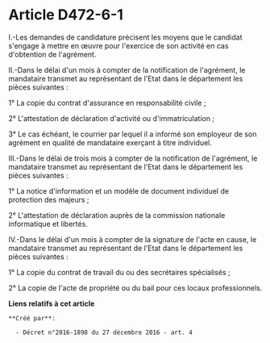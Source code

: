 # Article D472-6-1

I.-Les  demandes de candidature précisent les moyens que le candidat s'engage à  mettre en œuvre pour l'exercice de son
activité en cas d'obtention de  l'agrément. 

II.-Dans le délai d'un mois à compter  de la notification de l'agrément, le mandataire transmet au  représentant de l'Etat
dans le département les pièces suivantes : 

1° La copie du contrat d'assurance en responsabilité civile ; 

2° L'attestation de déclaration d'activité ou d'immatriculation ; 

3° Le cas échéant, le courrier par lequel il a informé son employeur de  son agrément en qualité de mandataire exerçant à
titre individuel. 

III.-Dans le délai de trois mois à compter de la notification de  l'agrément, le mandataire transmet au représentant de
l'Etat dans le  département les pièces suivantes : 

1° La notice d'information et un modèle de document individuel de protection des majeurs ; 

2° L'attestation de déclaration auprès de la commission nationale informatique et libertés. 

IV.-Dans le délai d'un mois à compter de la signature de l'acte en  cause, le mandataire transmet au représentant de l'Etat
dans le  département les pièces suivantes : 

1° La copie du contrat de travail du ou des secrétaires spécialisés ; 

2° La copie de l'acte de propriété ou du bail pour ces locaux professionnels.

**Liens relatifs à cet article**

	**Créé par**:

	  - Décret n°2016-1898 du 27 décembre 2016 - art. 4
